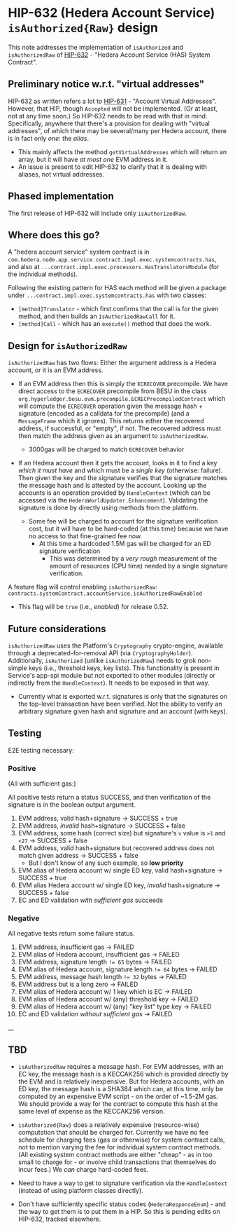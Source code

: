 # HIP-632 (Hedera Account Service) `isAuthorized{Raw}` design

This note addresses the implementation of `isAuthorized` and `isAuthorizedRaw` of 
[HIP-632](https://hips.hedera.com/hip/hip-632) - "Hedera Account Service (HAS) 
System Contract".

## Preliminary notice w.r.t. "virtual addresses"

HIP-632 as written refers a lot to 
[HIP-631](https://hips.hedera.com/hip/hip-631) - "Account Virtual Addresses".
However, that HIP, though `Accepted` will not be implemented.  (Or at least, not
at any time soon.)  So HIP-632 needs to be read with that in mind.  Specifically, 
anywhere that there's a provision for dealing with "virtual addresses", of which there
may be several/many per Hedera account, there is in fact only _one_: the _alias_.

* This mainly affects the method `getVirtualAddresses` which will return an array, but
it will have _at most one_ EVM address in it.
* An issue is present to edit HIP-632 to clarify that it is dealing with aliases, not virtual addresses.  
  
## Phased implementation

The first release of HIP-632 will include only `isAuthorizedRaw`.

## Where does this go?

A "hedera account service" system contract is in
`com.hedera.node.app.service.contract.impl.exec.systemcontracts.has`, and also at
`...contract.impl.exec.processors.HasTranslatorsModule` (for the individual methods).

Following the existing pattern for HAS each method will be given a package under 
`...contract.impl.exec.systemcontracts.has` with two classes:
* `[method]Translator` - which first confirms that the call is for the given method, and
  then builds an `IsAuthorizedRawCall` for it.
* `[method]Call` - which has an `execute()` method
  that does the work.
  
## Design for `isAuthorizedRaw`

`isAuthorizedRaw` has two flows: Either the argument address is a Hedera account, or it is
an EVM address.

* If an EVM address then this is simply the `ECRECOVER` precompile.  We have direct
access to the `ECRECOVER` precompile from BESU in the class
`org.hyperledger.besu.evm.precompile.ECRECPrecompiledContract` which will compute
the `ECRECOVER` operation given the message hash + signature (encoded as a calldata for
the precompile) (and a `MessageFrame` which it ignores).  This returns either the
recovered address, if successful, or "empty", if not.  The recovered address must then
match the address given as an argument to `isAuthorizedRaw`.
  * 3000gas will be charged to match `ECRECOVER` behavior
  
* If an Hedera account then it gets the account, looks in it to find a key _which it must
have_ and which must be a _single key_ (otherwise: failure).  Then given the key and the
signature verifies that the signature matches the message hash and is attested by 
the account. Looking up the accounts is an operation provided by `HandleContext` (which can be accessed via
the `HederaWorldUpdater.Enhancement`).  Validating the signature is done by directly using methods
  from the platform.
  * Some fee will be charged to account for the signature verification cost, but it
will have to be hard-coded (at this time) because we have no access to that fine-grained
fee now.
    * At this time a hardcoded 1.5M gas will be charged for an ED signature verification
        * This was determined by a _very rough_ measurement of the amount of resources (CPU time) 
          needed by a single signature verification.

A feature flag will control enabling `isAuthorizedRaw`: `contracts.systemContract.accountService.isAuthorizedRawEnabled`
* This flag will be `true` (i.e., _enabled_) for release 0.52.

## Future considerations

`isAuthorizedRaw` uses the Platform's `Cryptography` crypto-engine, available through a
deprecated-for-removal API (via `CryptographyHolder`).  Additionally, `isAuthorized` (unlike
`isAuthorizedRaw`) needs to grok non-simple keys (i.e., threshold keys, key lists).  This
functionality is present in Service's app-spi module but not exported to other modules (directly
or indirectly from the `HandleContext`).  It needs to be exposed in that way.
* Currently what is exported w.r.t. signatures is only that the signatures on the top-level 
transaction have been verified.  Not the ability to verify an arbitrary signature given hash and
  signature and an account (with keys).

## Testing

E2E testing necessary:

### Positive

(All with sufficient gas:)

All positive tests return a status SUCCESS, and then verification of the signature is in the
boolean output argument.

1. EVM address, valid hash+signature -> SUCCESS + true
1. EVM address, _invalid_ hash+signature -> SUCCESS + false
1. EVM address, some hash (correct size) but signature's `v` value is `>1` and `<27` -> SUCCESS + false
1. EVM address, valid hash+signature but recovered address does not match given address -> SUCCESS + false
   * But I don't know of any such example, so **low priority** 
1. EVM alias of Hedera account w/ single ED key, valid hash+signature -> SUCCESS + true
1. EVM alias Hedera account w/ single ED key, _invalid_ hash+signature -> SUCCESS + false
1. EC and ED validation _with sufficient gas_ succeeds

### Negative

All negative tests return some failure status.

1. EVM address, insufficient gas -> FAILED
1. EVM alias of Hedera account, insufficient gas -> FAILED
1. EVM address, signature length `!= 65` bytes -> FAILED
1. EVM alias of Hedera account, signature length `!= 64` bytes -> FAILED 
1. EVM address, message hash length `!= 32` bytes -> FAILED
1. EVM address but is a long zero -> FAILED
1. EVM alias of Hedera account w/ 1 key which is EC -> FAILED
1. EVM alias of Hedera account w/ (any) threshold key -> FAILED
1. EVM alias of Hedera account w/ (any) "key list" type key -> FAILED
1. EC and ED validation _without sufficient gas_ -> FAILED

__

## TBD


* `isAuthorizedRaw` requires a message hash.  For EVM addresses, with an EC key, 
the message hash is a
KECCAK256 which is provided directly by the EVM and is relatively inexpensive.  But for
Hedera accounts, with an ED key, the message hash is a SHA384 which can, at this time,
only be computed by an expensive EVM script - on the order of ~1.5-2M gas.  We should
provide a way for the contract to compute this hash at the same level of expense as the
KECCAK256 version.
  
* `isAuthorized{Raw}` does a relatively expensive (resource-wise) computation that should
be charged for.  Currently we have no fee schedule for charging fees (gas or otherwise) for
system contract calls, not to mention varying the fee for individual system contract
methods.  (All existing system contract methods are either "cheap" - as in too small to
charge for - or involve child transactions that themselves do incur fees.)  We _can_
charge hard-coded fees.
    
* Need to have a way to get to signature verification via the `HandleContext` (instead of using
  platform classes directly).

* Don't have sufficiently specific status codes (`HederaResponseEnum`) - and the way to get them is
to put them in a HIP. So this is pending edits on HIP-632, tracked elsewhere.



